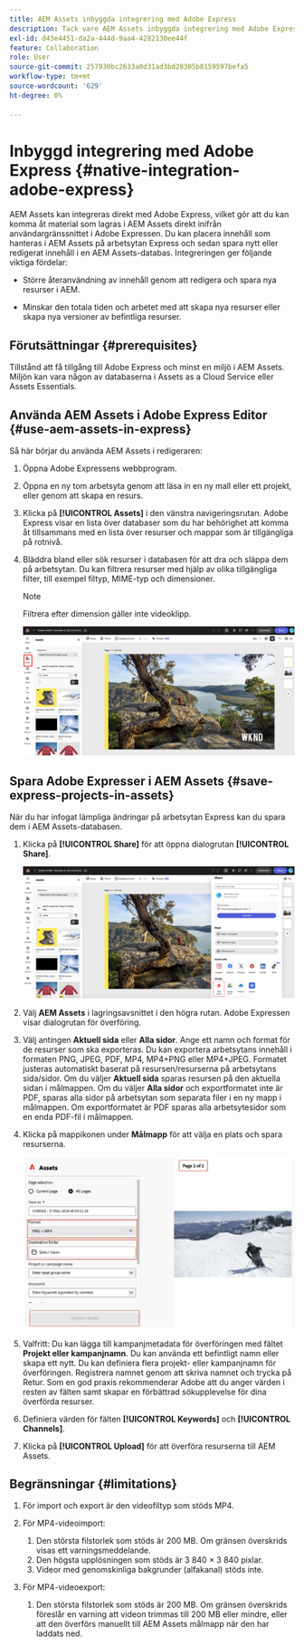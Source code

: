 ```yaml
---
title: AEM Assets inbyggda integrering med Adobe Express
description: Tack vare AEM Assets inbyggda integrering med Adobe Express får du direkt åtkomst till resurser som lagras i AEM Assets inifrån användargränssnittet för Adobe Expressen.
exl-id: d43e4451-da2a-444d-9aa4-4282130ee44f
feature: Collaboration
role: User
source-git-commit: 257930bc2633a0d31ad3bd28305b8159597befa5
workflow-type: tm+mt
source-wordcount: '629'
ht-degree: 0%

---
```


# Inbyggd integrering med Adobe Express {#native-integration-adobe-express}

AEM Assets kan integreras direkt med Adobe Express, vilket gör att du kan komma åt material som lagras i AEM Assets direkt inifrån användargränssnittet i Adobe Expressen. Du kan placera innehåll som hanteras i AEM Assets på arbetsytan Express och sedan spara nytt eller redigerat innehåll i en AEM Assets-databas. Integreringen ger följande viktiga fördelar:

* Större återanvändning av innehåll genom att redigera och spara nya resurser i AEM.

* Minskar den totala tiden och arbetet med att skapa nya resurser eller skapa nya versioner av befintliga resurser.

## Förutsättningar {#prerequisites}

Tillstånd att få tillgång till Adobe Express och minst en miljö i AEM Assets. Miljön kan vara någon av databaserna i Assets as a Cloud Service eller Assets Essentials.


## Använda AEM Assets i Adobe Express Editor {#use-aem-assets-in-express}

Så här börjar du använda AEM Assets i redigeraren:

1. Öppna Adobe Expressens webbprogram.

2. Öppna en ny tom arbetsyta genom att läsa in en ny mall eller ett projekt, eller genom att skapa en resurs.

3. Klicka på **[!UICONTROL Assets]** i den vänstra navigeringsrutan. Adobe Express visar en lista över databaser som du har behörighet att komma åt tillsammans med en lista över resurser och mappar som är tillgängliga på rotnivå.

4. Bläddra bland eller sök resurser i databasen för att dra och släppa dem på arbetsytan. Du kan filtrera resurser med hjälp av olika tillgängliga filter, till exempel filtyp, MIME-typ och dimensioner.

   >[!NOTE]
   >
   >Filtrera efter dimension gäller inte videoklipp.

   ![Inkludera resurser från Assets-tillägg](assets/adobe-express-native-integration.png)


## Spara Adobe Expresser i AEM Assets {#save-express-projects-in-assets}

När du har infogat lämpliga ändringar på arbetsytan Express kan du spara dem i AEM Assets-databasen.

1. Klicka på **[!UICONTROL Share]** för att öppna dialogrutan **[!UICONTROL Share]**.

   ![Spara resurser i AEM](assets/adobe-express-share.png)

2. Välj **AEM Assets** i lagringsavsnittet i den högra rutan. Adobe Expressen visar dialogrutan för överföring.
3. Välj antingen **Aktuell sida** eller **Alla sidor**. Ange ett namn och format för de resurser som ska exporteras. Du kan exportera arbetsytans innehåll i formaten PNG, JPEG, PDF, MP4, MP4+PNG eller MP4+JPEG. Formatet justeras automatiskt baserat på resursen/resurserna på arbetsytans sida/sidor.
Om du väljer **Aktuell sida** sparas resursen på den aktuella sidan i målmappen. Om du väljer **Alla sidor** och exportformatet inte är PDF, sparas alla sidor på arbetsytan som separata filer i en ny mapp i målmappen. Om exportformatet är PDF sparas alla arbetsytesidor som en enda PDF-fil i målmappen.

4. Klicka på mappikonen under **Målmapp** för att välja en plats och spara resurserna.

   ![Spara resurser i AEM](/help/assets/assets/page-selection-and-destination-folder.svg)

5. Valfritt: Du kan lägga till kampanjmetadata för överföringen med fältet **Projekt eller kampanjnamn**. Du kan använda ett befintligt namn eller skapa ett nytt. Du kan definiera flera projekt- eller kampanjnamn för överföringen. Registrera namnet genom att skriva namnet och trycka på Retur.
Som en god praxis rekommenderar Adobe att du anger värden i resten av fälten samt skapar en förbättrad sökupplevelse för dina överförda resurser.

6. Definiera värden för fälten **[!UICONTROL Keywords]** och **[!UICONTROL Channels]**.

7. Klicka på **[!UICONTROL Upload]** för att överföra resurserna till AEM Assets.

## Begränsningar {#limitations}

1. För import och export är den videofiltyp som stöds MP4.

2. För MP4-videoimport:

   1. Den största filstorlek som stöds är 200 MB. Om gränsen överskrids visas ett varningsmeddelande.
   2. Den högsta upplösningen som stöds är 3 840 × 3 840 pixlar.
   3. Videor med genomskinliga bakgrunder (alfakanal) stöds inte.

3. För MP4-videoexport:

   1. Den största filstorlek som stöds är 200 MB. Om gränsen överskrids föreslår en varning att videon trimmas till 200 MB eller mindre, eller att den överförs manuellt till AEM Assets målmapp när den har laddats ned.



